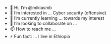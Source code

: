 - 👋 Hi, I’m @mikiasmb
- 👀 I’m interested in ... Cyber security (offensive)
- 🌱 I’m currently learning ... towards my interest
- 💞️ I’m looking to collaborate on ... 
- 📫 How to reach me ...  
- ⚡ Fun fact: ... I live in Ethiopia

<!---
mikiasmb/mikiasmb is a ✨ special ✨ repository because its `README.md` (this file) appears on your GitHub profile.
You can click the Preview link to take a look at your changes.
--->
